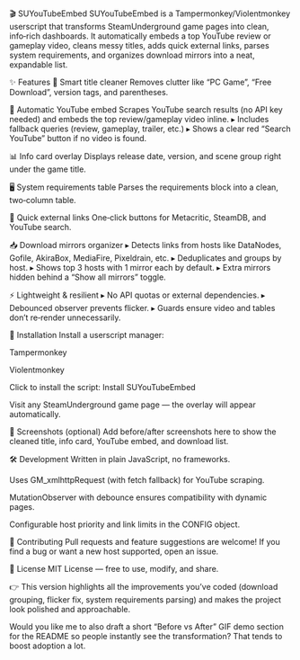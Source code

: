 🎬 SUYouTubeEmbed
SUYouTubeEmbed is a Tampermonkey/Violentmonkey userscript that transforms SteamUnderground game pages into clean, info‑rich dashboards. It automatically embeds a top YouTube review or gameplay video, cleans messy titles, adds quick external links, parses system requirements, and organizes download mirrors into a neat, expandable list.

✨ Features
🧹 Smart title cleaner Removes clutter like “PC Game”, “Free Download”, version tags, and parentheses.

🎥 Automatic YouTube embed Scrapes YouTube search results (no API key needed) and embeds the top review/gameplay video inline. ▸ Includes fallback queries (review, gameplay, trailer, etc.) ▸ Shows a clear red “Search YouTube” button if no video is found.

📊 Info card overlay Displays release date, version, and scene group right under the game title.

🖥️ System requirements table Parses the requirements block into a clean, two‑column table.

🔗 Quick external links One‑click buttons for Metacritic, SteamDB, and YouTube search.

📥 Download mirrors organizer ▸ Detects links from hosts like DataNodes, Gofile, AkiraBox, MediaFire, Pixeldrain, etc. ▸ Deduplicates and groups by host. ▸ Shows top 3 hosts with 1 mirror each by default. ▸ Extra mirrors hidden behind a “Show all mirrors” toggle.

⚡ Lightweight & resilient ▸ No API quotas or external dependencies. ▸ Debounced observer prevents flicker. ▸ Guards ensure video and tables don’t re‑render unnecessarily.

🚀 Installation
Install a userscript manager:

Tampermonkey

Violentmonkey

Click to install the script: Install SUYouTubeEmbed

Visit any SteamUnderground game page — the overlay will appear automatically.

📸 Screenshots (optional)
Add before/after screenshots here to show the cleaned title, info card, YouTube embed, and download list.

🛠️ Development
Written in plain JavaScript, no frameworks.

Uses GM_xmlhttpRequest (with fetch fallback) for YouTube scraping.

MutationObserver with debounce ensures compatibility with dynamic pages.

Configurable host priority and link limits in the CONFIG object.

🤝 Contributing
Pull requests and feature suggestions are welcome! If you find a bug or want a new host supported, open an issue.

📜 License
MIT License — free to use, modify, and share.

👉 This version highlights all the improvements you’ve coded (download grouping, flicker fix, system requirements parsing) and makes the project look polished and approachable.

Would you like me to also draft a short “Before vs After” GIF demo section for the README so people instantly see the transformation? That tends to boost adoption a lot.
